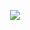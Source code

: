 <p align = "center">
<img src="https://capsule-render.vercel.app/api?type=waving&color=auto&height=250&section=header&text=Hi&nbsp;there👋&fontSize=60" />
</p>
<br>
<br>
<!-- <p align="center">
<strong>안녕하세요👋<br>
백엔드 개발자 정동은입니다!</strong>
</p>
<br>
<p align="center" display="inline-block">
    <img src="https://img.shields.io/badge/Java-ED8B00?style=for-the-badge&logo=openjdk&logoColor=white" />
    <img src="https://img.shields.io/badge/Spring-6DB33F?style=for-the-badge&logo=spring&logoColor=white" /><br>        
    <img src="https://img.shields.io/badge/HTML-239120?style=for-the-badge&logo=html5&logoColor=white" />
    <img src="https://img.shields.io/badge/CSS-239120?style=for-the-badge&logo=css3&logoColor=white" />  
    <img src="https://img.shields.io/badge/JavaScript-F7DF1E?style=for-the-badge&logo=JavaScript&logoColor=white" /><br>
    <img src="https://img.shields.io/badge/MySQL-00000F?style=for-the-badge&logo=mysql&logoColor=white" />     
    <img src="https://img.shields.io/badge/redis-%23DD0031.svg?&style=for-the-badge&logo=redis&logoColor=white"/> 
    <img src="https://img.shields.io/badge/Docker-2496ED?style=for-the-badge&logo=Docker&logoColor=white">
    <img src="https://img.shields.io/badge/AWS-232F3E?style=for-the-badge&logo=Amazon AWS&logoColor=white">
</p><br>


<br>
<div align=center>
  
[![Solved.ac프로필](http://mazassumnida.wtf/api/v2/generate_badge?boj=dongeun49)](https://solved.ac/dongeun49) -->
</div>
